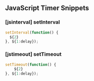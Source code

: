 ## JavaScript Timer Snippets

### [jsinterval] setInterval

```javascript
setInterval(function() {
  ${2}
}, ${1:delay});
```

### [jstimeout] setTimeout

```javascript
setTimeout(function() {
    ${2}
}, ${1:delay});
```
